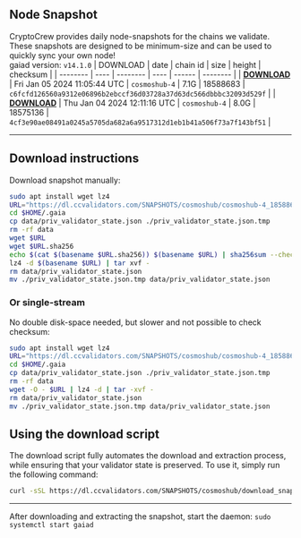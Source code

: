 ## Node Snapshot
CryptoCrew provides daily node-snapshots for the chains we validate. These snapshots are designed to be minimum-size and can be used to quickly sync your own node!  
gaiad version: `v14.1.0`
| DOWNLOAD | date | chain id | size | height | checksum |
| -------- | ---- | -------- | ---- | ------ | -------- |
| **[DOWNLOAD](https://dl.ccvalidators.com/SNAPSHOTS/cosmoshub/cosmoshub-4_18588683.tar.lz4)** | Fri Jan 05 2024 11:05:44 UTC | `cosmoshub-4` | 7.1G | 18588683 | `c6fcfd126560a9312e06896b2ebccf36d03728a37d63dc566dbbbc32093d529f` |
| **[DOWNLOAD](https://dl.ccvalidators.com/SNAPSHOTS/cosmoshub/cosmoshub-4_18575136.tar.lz4)** | Thu Jan 04 2024 12:11:16 UTC | `cosmoshub-4` | 8.0G | 18575136 | `4cf3e90ae08491a0245a5705da682a6a9517312d1eb1b41a506f73a7f143bf51` |

---

## Download instructions
Download snapshot manually:
```sh
sudo apt install wget lz4
URL="https://dl.ccvalidators.com/SNAPSHOTS/cosmoshub/cosmoshub-4_18588683.tar.lz4"
cd $HOME/.gaia
cp data/priv_validator_state.json ./priv_validator_state.json.tmp
rm -rf data
wget $URL
wget $URL.sha256
echo $(cat $(basename $URL.sha256)) $(basename $URL) | sha256sum --check
lz4 -d $(basename $URL) | tar xvf -
rm data/priv_validator_state.json
mv ./priv_validator_state.json.tmp data/priv_validator_state.json
```

### Or single-stream
No double disk-space needed, but slower and not possible to check checksum:
```sh
sudo apt install wget lz4
URL="https://dl.ccvalidators.com/SNAPSHOTS/cosmoshub/cosmoshub-4_18588683.tar.lz4"
cd $HOME/.gaia
cp data/priv_validator_state.json ./priv_validator_state.json.tmp
rm -rf data
wget -O - $URL | lz4 -d | tar -xvf -
rm data/priv_validator_state.json
mv ./priv_validator_state.json.tmp data/priv_validator_state.json
```





## Using the download script

The download script fully automates the download and extraction process, while ensuring that your validator state is preserved. To use it, simply run the following command:
```sh
curl -sSL https://dl.ccvalidators.com/SNAPSHOTS/cosmoshub/download_snapshot.sh | bash
```
---

After downloading and extracting the snapshot, start the daemon: `sudo systemctl start gaiad`

